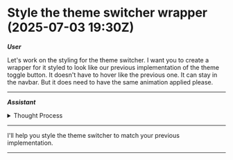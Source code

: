 <!-- Generated by SpecStory -->

# Style the theme switcher wrapper (2025-07-03 19:30Z)

_**User**_

Let's work on the styling for the theme switcher. I want you to create a wrapper for it styled to look like our previous implementation of the theme toggle button. It doesn't have to hover like the previous one. It can stay in the navbar. But it does need to have the same animation applied please. 

---

_**Assistant**_

<think><details><summary>Thought Process</summary>The user wants me to work on the styling for the theme switcher. They want me to create a wrapper that looks like their previous implementation of the theme toggle button. They mentioned:

1. It doesn't have to hover like the previous one
2. It can stay in the navbar
3. It needs to have the same animation applied

I should first look at the current theme toggle implementation and see what styling exists. Let me explore the codebase to understand the current theme toggle components and their styling.

Let me start by looking at the theme-related components in the project.</details></think>

---

I'll help you style the theme switcher to match your previous implementation.

---

